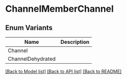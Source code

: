 # ChannelMemberChannel

## Enum Variants

| Name | Description |
|---- | -----|
| Channel |  |
| ChannelDehydrated |  |

[[Back to Model list]](../README.md#documentation-for-models) [[Back to API list]](../README.md#documentation-for-api-endpoints) [[Back to README]](../README.md)



